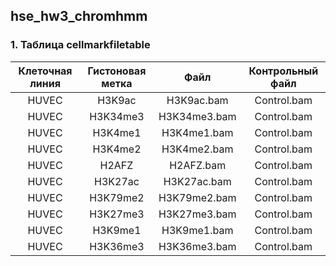 ## hse_hw3_chromhmm

### 1. Таблица cellmarkfiletable
| Клеточная линия | Гистоновая метка | Файл | Контрольный файл |
|:----------:|:-------:|:----------------:|:----------------:|
| HUVEC | H3K9ac | H3K9ac.bam | Control.bam |
| HUVEC | H3K34me3 | H3K34me3.bam | Control.bam |
| HUVEC | H3K4me1 | H3K4me1.bam | Control.bam |
| HUVEC | H3K4me2 | H3K4me2.bam | Control.bam |
| HUVEC | H2AFZ | H2AFZ.bam | Control.bam |
| HUVEC | H3K27ac | H3K27ac.bam | Control.bam |
| HUVEC | H3K79me2 | H3K79me2.bam | Control.bam |
| HUVEC | H3K27me3 | H3K27me3.bam | Control.bam |
| HUVEC | H3K9me1 | H3K9me1.bam | Control.bam |
| HUVEC | H3K36me3 | H3K36me3.bam | Control.bam |

